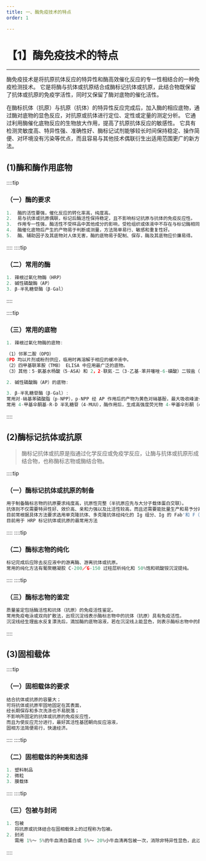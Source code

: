 ```yaml
---
title: 一、酶免疫技术的特点
order: 1

---
```


# 【1】酶免疫技术的特点

<kaodian :text="'免疫学检验记忆卡'" />

<!-- ###### 第九章 酶免疫技术

> 临床免疫学检验 -->

<beitiM/>

---

酶免疫技术是将抗原抗体反应的特异性和酶高效催化反应的专一性相结合的一种免疫检测技术。
它是将酶与抗体或抗原结合成酶标记抗体或抗原，此结合物既保留了抗体或抗原的免疫学活性，同时又保留了酶对底物的催化活性。

在酶标抗体（抗原）与抗原（抗体）的特异性反应完成后，加入酶的相应底物，通过酶对底物的显色反应，对抗原或抗体进行定位、定性或定量的测定分析。
它通过利用酶催化底物反应的生物放大作用，提高了抗原抗体反应的敏感性。
它具有检测灵敏度高、特异性强、准确性好、酶标记试剂能够较长时间保持稳定、操作简便、对环境没有污染等优点，而且容易与其他技术偶联衍生出适用范围更广的新方法。

## (1)酶和酶作用底物

<son :text="'免疫学检验记忆卡'" text95="(1)酶和酶作用底物" :textOption="[['掌握','相关专业知识'],['掌握','相关专业知识'],['熟练掌握','相关专业知识']]" />

::::tip

### （一）酶的要求

```js
1.  酶的活性要强，催化反应的转化率高，纯度高。
2.  易与抗体或抗原偶联，标记后酶活性保持稳定，且不影响标记抗原与抗体的免疫反应性。
3.  作用专一性强，酶活性不受样品中其他成分的影响，受检组织或体液中不存在与标记酶相同的内源性酶或抑制物。
4.  酶催化底物后产生的产物易于判断或测量，方法简单易行、敏感和重复性好。
5.  酶、辅助因子及其底物对人体无害，酶的底物易于配制、保存，酶及其底物应价廉易得。
```

::::
::::tip

### （二）常用的酶

```js
1. 辣根过氧化物酶（HRP）
2. 碱性磷酸酶（AP）
3. β-半乳糖苷酶（β-Gal）
```

::::

::::tip

### （三）常用的底物

```js
1. 辣根过氧化物酶的底物:

（1）邻苯二胺（OPD）
0PD 均以片剂或粉剂供应，临用时再溶解于相应的缓冲液中。
（2）四甲基联苯胺（TMB） ELISA 中应用最广泛的底物。
（3）其他：5-氨基水杨酸（5-ASA）和 2，2-联氮-二（3-乙基-苯并噻唑-6-磺酸）二铵盐（ABTS）也是 HRP 常用的底物。

2. 碱性磷酸酶（AP）的底物:

3. β-半乳糖苷酶（β-Gal）:
常用对-硝基苯磷酸脂（p-NPP），p-NPP 经 AP 作用后的产物为黄色对硝基酚，最大吸收峰波长为 405nm。
常用 4-甲基伞酮基-R-D 半乳糖苷（4-MUU），酶作用后，生成高强度荧光物 4-甲基伞形酮（4-MU），其敏度性较 HRP 高 30 ～ 50 倍，但测量时需用荧光计。
```

::::

## (2)酶标记抗体或抗原

<son :text="'免疫学检验记忆卡'" text96="(2)酶标记抗体或抗原" :textOption="[['掌握','相关专业知识'],['掌握','相关专业知识'],['熟练掌握','相关专业知识']]" />

> 酶标记抗体或抗原是指通过化学反应或免疫学反应，让酶与抗体或抗原形成结合物，也称酶标志物或酶结合物。

::::tip

### （一）酶标记抗体或抗原的制备

```js
用于制备酶标志物的抗原要求纯度高，抗原性完整（半抗原应先与大分子载体蛋白交联）。
抗体则不仅需要特异性好、效价高、亲和力强以及比活性较高，而且还需要能批量生产和易予分离纯化。
目前常根据具体方法要求选用单克隆抗体、多克隆抗体经纯化的 Ig 组分、Ig 的 Fab'和 F（ab’）2 片段等。 1.戊二醛交联法 2.改良过碘酸钠法
目前用于 HRP 标记抗体或抗原的最常用方法

```

::::
::::tip

### （二）酶标志物的纯化

```js
标记完成后应除去反应液中的游离酶、游离抗体或抗原。
常用的纯化方法有葡聚糖凝胶 C-200／G-150 过柱层析纯化和 50%饱和硫酸铵沉淀提纯。

```

::::
::::tip

### （三）酶标志物的鉴定

```js
质量鉴定包括酶活性和抗体（抗原）的免疫活性鉴定。
常用免疫电泳或双向扩散法，出现沉淀线表示酶标志物中的抗体（抗原）具有免疫活性。
沉淀线经生理盐水反复漂洗后，滴加酶的底物溶液，若在沉淀线上能显色，则表示酶标志物中的酶活性仍保留。
```

::::

## (3)固相载体

<son :text="'免疫学检验记忆卡'" text97="(3)固相载体" :textOption="[['掌握','相关专业知识'],['熟练掌握','相关专业知识'],['熟练掌握','相关专业知识']]" />

::::tip

### （一）固相载体的要求

```js
结合抗体或抗原的容量大；
可将抗体或抗原牢固地固定在其表面，
经长期保存和多次洗涤也不易脱落；
不影响所固定的抗体或抗原的免疫反应性，
而且为使反应充分进行，最好其活性基团朝向反应溶液，
固相方法简便易行，快速经济。
```

::::
::::tip

### （二）固相载体的种类和选择

```js
1. 塑料制品
2. 微粒
3. 膜载体
```

::::
::::tip

### （三）包被与封闭

```js
1. 包被
   将抗原或抗体结合在固相载体上的过程称为包被。
2. 封闭
   需用 1%～ 5%的牛血清白蛋白或 5%～ 20%小牛血清再包被一次，消除非特异性显色，此过程称为封闭。
```

::::
